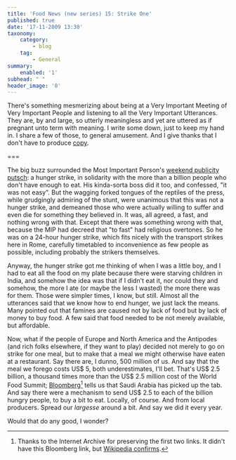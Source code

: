 ```yaml
---
title: 'Food News (new series) 15: Strike One'
published: true
date: '17-11-2009 13:30'
taxonomy:
    category:
        - blog
    tag:
        - General
summary:
    enabled: '1'
subhead: " "
header_image: '0'
---
```

There's something mesmerizing about being at a Very Important Meeting of Very Important People and listening to all the Very Important Utterances. They are, by and large, so utterly meaningless and yet are uttered as if pregnant unto term with meaning. I write some down, just to keep my hand in. I share a few of those, to general amusement. And I give thanks that I don't have to produce [copy](https://web.archive.org/web/20091118230028/http://www.voanews.com/english/2009-11-16-voa16.cfm).

===

The big buzz surrounded the Most Important Person's [weekend publicity putsch](https://web.archive.org/web/20091118114445/http://news.xinhuanet.com/english/2009-11/15/content_12458147.htm): a hunger strike, in solidarity with the more than a billion people who don't have enough to eat. His kinda-sorta boss did it too, and confessed, "it was not easy". But the wagging forked tongues of the reptiles of the press, while grudgingly admiring of the stunt, were unanimous that this was not a hunger strike, and demeaned those who were actually willing to suffer and even die for something they believed in. It was, all agreed, a fast, and nothing wrong with that. Except that there was something wrong with that, because the MIP had decreed that "to fast" had religious overtones. So he was on a 24-hour hunger strike, which fits nicely with the transport strikes here in Rome, carefully timetabled to inconvenience as few people as possible, including probably the strikers themselves.

Anyway, the hunger strike got me thinking of when I was a little boy, and I had to eat all the food on my plate because there were starving children in India, and somehow the idea was that if I didn't eat it, nor could they and somehow, the more I ate (or maybe the less I wasted) the more there was for them. Those were simpler times, I know, but still. Almost all the utterances said that we know how to end hunger, we just lack the means. Many pointed out that famines are caused not by lack of food but by lack of money to buy food. A few said that food needed to be not merely available, but affordable.

Now, what if the people of Europe and North America and the Antipodes (and rich folks elsewhere, if they want to play) decided not merely to go on strike for one meal, but to make that a meal we might otherwise have eaten at a restaurant. Say there are, I dunno, 500 million of us. And say that the meal we forego costs US$ 5, both underestimates, I'll bet. That's US$ 2.5 billion, a thousand times more than the US$ 2.5 million cost of the World Food Summit; [Bloomberg](http://www.bloomberg.com/apps/news?pid=20601087&sid=aZoaJDvtuj.0)[^1] tells us that Saudi Arabia has picked up the tab. And say there were a mechanism to send US$ 2.5 to each of the billion hungry people, to buy a bit to eat. Locally, of course. And from local producers. Spread our _largesse_ around a bit. And say we did it every year.

Would that do any good, I wonder?

[^1]: Thanks to the Internet Archive for preserving the first two links. It didn't have this Bloomberg link, but [Wikipedia confirms](https://en.wikipedia.org/wiki/World_Summit_on_Food_Security_2009).
